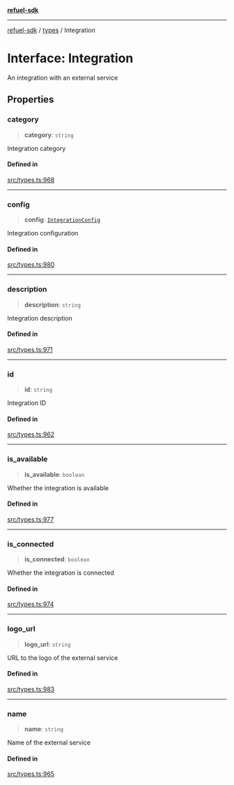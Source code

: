 [**refuel-sdk**](../../README.md)

***

[refuel-sdk](../../modules.md) / [types](../README.md) / Integration

# Interface: Integration

An integration with an external service

## Properties

### category

> **category**: `string`

Integration category

#### Defined in

[src/types.ts:968](https://github.com/refuel-ai/refuel-sdk/blob/f2e28ab259fcf3e0cbb5ccf9e6bee5d2eda4cd6f/src/types.ts#L968)

***

### config

> **config**: [`IntegrationConfig`](../type-aliases/IntegrationConfig.md)

Integration configuration

#### Defined in

[src/types.ts:980](https://github.com/refuel-ai/refuel-sdk/blob/f2e28ab259fcf3e0cbb5ccf9e6bee5d2eda4cd6f/src/types.ts#L980)

***

### description

> **description**: `string`

Integration description

#### Defined in

[src/types.ts:971](https://github.com/refuel-ai/refuel-sdk/blob/f2e28ab259fcf3e0cbb5ccf9e6bee5d2eda4cd6f/src/types.ts#L971)

***

### id

> **id**: `string`

Integration ID

#### Defined in

[src/types.ts:962](https://github.com/refuel-ai/refuel-sdk/blob/f2e28ab259fcf3e0cbb5ccf9e6bee5d2eda4cd6f/src/types.ts#L962)

***

### is\_available

> **is\_available**: `boolean`

Whether the integration is available

#### Defined in

[src/types.ts:977](https://github.com/refuel-ai/refuel-sdk/blob/f2e28ab259fcf3e0cbb5ccf9e6bee5d2eda4cd6f/src/types.ts#L977)

***

### is\_connected

> **is\_connected**: `boolean`

Whether the integration is connected

#### Defined in

[src/types.ts:974](https://github.com/refuel-ai/refuel-sdk/blob/f2e28ab259fcf3e0cbb5ccf9e6bee5d2eda4cd6f/src/types.ts#L974)

***

### logo\_url

> **logo\_url**: `string`

URL to the logo of the external service

#### Defined in

[src/types.ts:983](https://github.com/refuel-ai/refuel-sdk/blob/f2e28ab259fcf3e0cbb5ccf9e6bee5d2eda4cd6f/src/types.ts#L983)

***

### name

> **name**: `string`

Name of the external service

#### Defined in

[src/types.ts:965](https://github.com/refuel-ai/refuel-sdk/blob/f2e28ab259fcf3e0cbb5ccf9e6bee5d2eda4cd6f/src/types.ts#L965)
